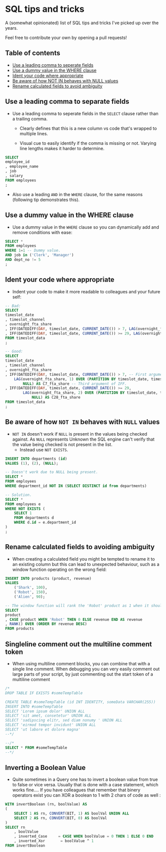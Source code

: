 # SQL tips and tricks

A (somewhat opinionated) list of SQL tips and tricks I've picked up over the years.

Feel free to contribute your own by opening a pull requests!

## Table of contents

- [Use a leading comma to seperate fields](#use-a-leading-comma-to-separate-fields)
- [Use a dummy value in the WHERE clause](#use-a-dummy-value-in-the-where-clause)
- [Ident your code where appropriate](#ident-your-code-where-appropriate)
- [Be aware of how NOT IN behaves with NULL values](#be-aware-of-how-not-in-behaves-with-null-values)
- [Rename calculated fields to avoid ambiguity](#rename-calculated-fields-to-avoiding-ambiguity)

## Use a leading comma to separate fields

- Use a leading comma to seperate fields in the `SELECT` clause rather than a trailing comma.

    - Clearly defines that this is a new column vs code that's wrapped to multiple lines.
    
    - Visual cue to easily identify if the comma is missing or not. Varying line lengths makes it harder to determine.
 
```SQL
SELECT
employee_id
, employee_name
, job
, salary
FROM employees
;
```

- Also use a leading `AND` in the `WHERE` clause, for the same reasons (following tip demonstrates this). 

## **Use a dummy value in the WHERE clause**
- Use a dummy value in the `WHERE` clause so you can dynamically add and remove conditions with ease:
```SQL
SELECT *
FROM employees
WHERE 1=1 -- Dummy value.
AND job in ('Clerk', 'Manager')
AND dept_no != 5
;
```

## Ident your code where appropriate
- Indent your code to make it more readable to colleagues and your future self:
``` SQL
-- Bad:
SELECT 
timeslot_date
, timeslot_channel 
, overnight_fta_share
, IFF(DATEDIFF(DAY, timeslot_date, CURRENT_DATE()) > 7, LAG(overnight_fta_share, 1) OVER (PARTITION BY timeslot_date, timeslot_channel ORDER BY timeslot_activity), NULL) AS C7_fta_share
, IFF(DATEDIFF(DAY, timeslot_date, CURRENT_DATE()) >= 29, LAG(overnight_fta_share, 2) OVER (PARTITION BY timeslot_date, timeslot_channel ORDER BY timeslot_activity), NULL) AS C28_fta_share
FROM timeslot_data
;

-- Good:
SELECT 
timeslot_date
, timeslot_channel 
, overnight_fta_share
, IFF(DATEDIFF(DAY, timeslot_date, CURRENT_DATE()) > 7, -- First argument of IFF.
	LAG(overnight_fta_share, 1) OVER (PARTITION BY timeslot_date, timeslot_channel ORDER BY timeslot_activity), -- Second argument of IFF.
		NULL) AS C7_fta_share -- Third argument of IFF.
, IFF(DATEDIFF(DAY, timeslot_date, CURRENT_DATE()) >= 29, 
		LAG(overnight_fta_share, 2) OVER (PARTITION BY timeslot_date, timeslot_channel ORDER BY timeslot_activity), 
			NULL) AS C28_fta_share
FROM timeslot_data
;
```

## Be aware of how `NOT IN` behaves with `NULL` values

- `NOT IN` doesn't work if `NULL` is present in the values being checked against. As `NULL` represents Unknown the SQL engine can't verify that the value being checked is not present in the list.
  - Instead use `NOT EXISTS`.

``` SQL
INSERT INTO departments (id)
VALUES (1), (2), (NULL);

-- Doesn't work due to NULL being present.
SELECT * 
FROM employees 
WHERE department_id NOT IN (SELECT DISTINCT id from departments)

-- Solution.
SELECT * 
FROM employees e
WHERE NOT EXISTS (
    SELECT 1 
    FROM departments d 
    WHERE d.id = e.department_id
)
;
```

## Rename calculated fields to avoiding ambiguity 

- When creating a calculated field you might be tempted to rename it to an
existing column but this can lead to unexpected behaviour, such as a 
window function operating on the wrong field:

```SQL
INSERT INTO products (product, revenue)
VALUES 
    ('Shark', 100),
    ('Robot', 150),
    ('Alien', 90);

-- The window function will rank the 'Robot' product as 1 when it should be 3
SELECT 
product
, CASE product WHEN 'Robot' THEN 0 ELSE revenue END AS revenue
, RANK() OVER (ORDER BY revenue DESC)
FROM products 
```

## Singleline comment out the multiline comment token 

- When using multiline comment blocks, you can combine that with a single line comment.
  When debugging you can very easily comment out large parts of your script, by just commenting out the start token of a multiline comment

```SQL
/*
DROP TABLE IF EXISTS #someTempTable

CREATE TABLE #someTempTable (id INT IDENTITY, someData VARCHAR(255))
INSERT INTO #someTempTable 
SELECT 'Lorem ipsum dolor' UNION ALL 
SELECT 'sit amet, consetetur' UNION ALL 
SELECT 'sadipscing elitr, sed diam nonumy ' UNION ALL 
SELECT 'eirmod tempor invidunt' UNION ALL 
SELECT 'ut labore et dolore magna' 
--*/

--/*
SELECT * FROM #someTempTable
--*/
```

## Inverting a Boolean Value

- Quite sometimes in a Query one has to invert a boolean value from true to false or vice versa.
  Usually that is done with a case statement, which works fine.... If you have colleagues that remember that binery operators exist you can XOR a boolean to 1 with 2 chars of code as well :

```SQL
WITH invertBoolean (rn, boolValue) AS 
(
	SELECT 1 AS rn, CONVERT(BIT, 1) AS boolVal UNION ALL 
	SELECT 2 AS rn, CONVERT(BIT, 0) AS boolVal 
)
SELECT rn
	, boolValue
	, inverted_Case     = CASE WHEN boolValue = 0 THEN 1 ELSE 0 END
	, inverted_Xor	     = boolValue ^ 1
FROM invertBoolean
```
   
